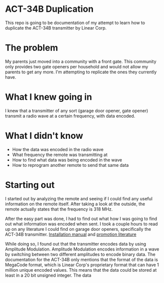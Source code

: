 # ACT-34B Duplication
This repo is going to be documentation of my attempt to learn how to duplicate the ACT-34B transmitter by Linear Corp.

# The problem
My parents just moved into a community with a front gate. This community only provides two gate openers per household and would not allow my parents to get any more. I'm attempting to replicate the ones they currently have.

# What I knew going in
I knew that a transmitter of any sort (garage door opener, gate opener) transmit a radio wave at a certain frequency, with data encoded.

# What I didn't know
 - How the data was encoded in the radio wave
 - What frequency the remote was transmitting at
 - How to find what data was being encoded in the wave
 - How to reprogram another remote to send that same data

# Starting out
I started out by analyzing the remote and seeing if I could find any useful information on the remote itself.
After taking a look at the outside, the remote actually states that the frequency is 318 MHz. 

After the easy part was done, I had to find out what how I was going to find out what information was encoded when sent.
I took a couple hours to read up on any literature I could find on garage door openers, specifically the ACT-34B transmitter. 
[Installation manual](https://www.linearproaccess.com/wp-content/uploads/ACT-31B_ACT-34B.pdf) and [promotion literature](https://www.linearproaccess.com/wp-content/uploads/ACT_Family_Compatibility_of_TRANSPROX.pdf)

While doing so, I found out that the transmitter encodes data by using Amplitude Modulation.
Amplitude Modulation encodes information in a wave by switching between two different amplitudes to encode binary data.
The documentation for the ACT-34B only mentions that the format of the data is MegaCode format, which is Linear Corp's proprietary format that can have 1 million unique encoded values. This means that the data could be stored at least in a 20 bit unsigned integer. The data 
